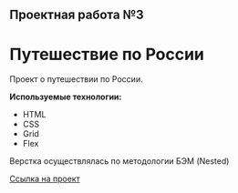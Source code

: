## Проектная работа №3

# Путешествие по России

Проект о путешествии по России.

**Используемые технологии:**

* HTML
* CSS  
* Grid
* Flex
  
Верстка осуществлялась по методологии БЭМ (Nested)

[Ссылка на проект](https://viver77.github.io/russian-travel/)
